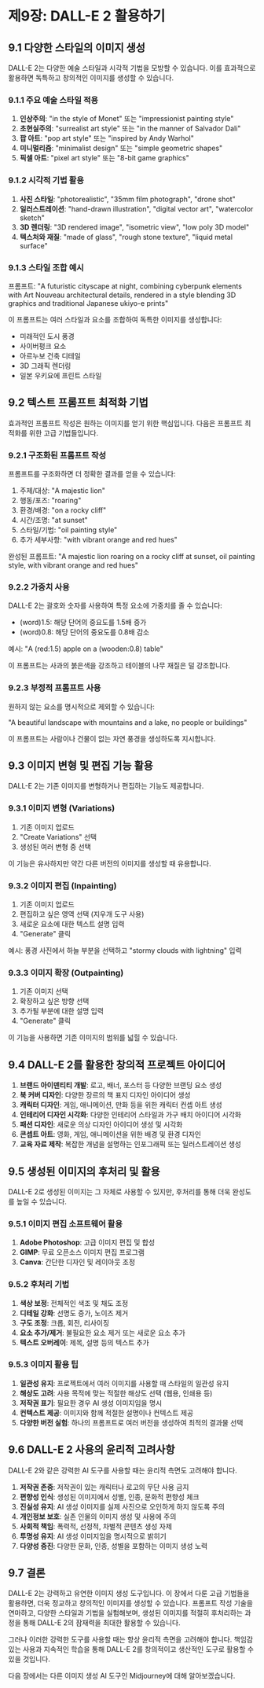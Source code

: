 # 제9장: DALL-E 2 활용하기

## 9.1 다양한 스타일의 이미지 생성

DALL-E 2는 다양한 예술 스타일과 시각적 기법을 모방할 수 있습니다. 이를 효과적으로 활용하면 독특하고 창의적인 이미지를 생성할 수 있습니다.

### 9.1.1 주요 예술 스타일 적용

1. **인상주의**: "in the style of Monet" 또는 "impressionist painting style"
2. **초현실주의**: "surrealist art style" 또는 "in the manner of Salvador Dali"
3. **팝 아트**: "pop art style" 또는 "inspired by Andy Warhol"
4. **미니멀리즘**: "minimalist design" 또는 "simple geometric shapes"
5. **픽셀 아트**: "pixel art style" 또는 "8-bit game graphics"

### 9.1.2 시각적 기법 활용

1. **사진 스타일**: "photorealistic", "35mm film photograph", "drone shot"
2. **일러스트레이션**: "hand-drawn illustration", "digital vector art", "watercolor sketch"
3. **3D 렌더링**: "3D rendered image", "isometric view", "low poly 3D model"
4. **텍스처와 재질**: "made of glass", "rough stone texture", "liquid metal surface"

### 9.1.3 스타일 조합 예시

프롬프트: "A futuristic cityscape at night, combining cyberpunk elements with Art Nouveau architectural details, rendered in a style blending 3D graphics and traditional Japanese ukiyo-e prints"

이 프롬프트는 여러 스타일과 요소를 조합하여 독특한 이미지를 생성합니다:
- 미래적인 도시 풍경
- 사이버펑크 요소
- 아르누보 건축 디테일
- 3D 그래픽 렌더링
- 일본 우키요에 프린트 스타일

## 9.2 텍스트 프롬프트 최적화 기법

효과적인 프롬프트 작성은 원하는 이미지를 얻기 위한 핵심입니다. 다음은 프롬프트 최적화를 위한 고급 기법들입니다.

### 9.2.1 구조화된 프롬프트 작성

프롬프트를 구조화하면 더 정확한 결과를 얻을 수 있습니다:

1. 주제/대상: "A majestic lion"
2. 행동/포즈: "roaring"
3. 환경/배경: "on a rocky cliff"
4. 시간/조명: "at sunset"
5. 스타일/기법: "oil painting style"
6. 추가 세부사항: "with vibrant orange and red hues"

완성된 프롬프트: "A majestic lion roaring on a rocky cliff at sunset, oil painting style, with vibrant orange and red hues"

### 9.2.2 가중치 사용

DALL-E 2는 괄호와 숫자를 사용하여 특정 요소에 가중치를 줄 수 있습니다:

- (word)1.5: 해당 단어의 중요도를 1.5배 증가
- (word)0.8: 해당 단어의 중요도를 0.8배 감소

예시: "A (red:1.5) apple on a (wooden:0.8) table"

이 프롬프트는 사과의 붉은색을 강조하고 테이블의 나무 재질은 덜 강조합니다.

### 9.2.3 부정적 프롬프트 사용

원하지 않는 요소를 명시적으로 제외할 수 있습니다:

"A beautiful landscape with mountains and a lake, no people or buildings"

이 프롬프트는 사람이나 건물이 없는 자연 풍경을 생성하도록 지시합니다.

## 9.3 이미지 변형 및 편집 기능 활용

DALL-E 2는 기존 이미지를 변형하거나 편집하는 기능도 제공합니다.

### 9.3.1 이미지 변형 (Variations)

1. 기존 이미지 업로드
2. "Create Variations" 선택
3. 생성된 여러 변형 중 선택

이 기능은 유사하지만 약간 다른 버전의 이미지를 생성할 때 유용합니다.

### 9.3.2 이미지 편집 (Inpainting)

1. 기존 이미지 업로드
2. 편집하고 싶은 영역 선택 (지우개 도구 사용)
3. 새로운 요소에 대한 텍스트 설명 입력
4. "Generate" 클릭

예시: 풍경 사진에서 하늘 부분을 선택하고 "stormy clouds with lightning" 입력

### 9.3.3 이미지 확장 (Outpainting)

1. 기존 이미지 선택
2. 확장하고 싶은 방향 선택
3. 추가될 부분에 대한 설명 입력
4. "Generate" 클릭

이 기능을 사용하면 기존 이미지의 범위를 넓힐 수 있습니다.

## 9.4 DALL-E 2를 활용한 창의적 프로젝트 아이디어

1. **브랜드 아이덴티티 개발**: 로고, 배너, 포스터 등 다양한 브랜딩 요소 생성
2. **북 커버 디자인**: 다양한 장르의 책 표지 디자인 아이디어 생성
3. **캐릭터 디자인**: 게임, 애니메이션, 만화 등을 위한 캐릭터 컨셉 아트 생성
4. **인테리어 디자인 시각화**: 다양한 인테리어 스타일과 가구 배치 아이디어 시각화
5. **패션 디자인**: 새로운 의상 디자인 아이디어 생성 및 시각화
6. **콘셉트 아트**: 영화, 게임, 애니메이션을 위한 배경 및 환경 디자인
7. **교육 자료 제작**: 복잡한 개념을 설명하는 인포그래픽 또는 일러스트레이션 생성

## 9.5 생성된 이미지의 후처리 및 활용

DALL-E 2로 생성된 이미지는 그 자체로 사용할 수 있지만, 후처리를 통해 더욱 완성도를 높일 수 있습니다.

### 9.5.1 이미지 편집 소프트웨어 활용

1. **Adobe Photoshop**: 고급 이미지 편집 및 합성
2. **GIMP**: 무료 오픈소스 이미지 편집 프로그램
3. **Canva**: 간단한 디자인 및 레이아웃 조정

### 9.5.2 후처리 기법

1. **색상 보정**: 전체적인 색조 및 채도 조정
2. **디테일 강화**: 선명도 증가, 노이즈 제거
3. **구도 조정**: 크롭, 회전, 리사이징
4. **요소 추가/제거**: 불필요한 요소 제거 또는 새로운 요소 추가
5. **텍스트 오버레이**: 제목, 설명 등의 텍스트 추가

### 9.5.3 이미지 활용 팁

1. **일관성 유지**: 프로젝트에서 여러 이미지를 사용할 때 스타일의 일관성 유지
2. **해상도 고려**: 사용 목적에 맞는 적절한 해상도 선택 (웹용, 인쇄용 등)
3. **저작권 표기**: 필요한 경우 AI 생성 이미지임을 명시
4. **컨텍스트 제공**: 이미지와 함께 적절한 설명이나 컨텍스트 제공
5. **다양한 버전 실험**: 하나의 프롬프트로 여러 버전을 생성하여 최적의 결과물 선택

## 9.6 DALL-E 2 사용의 윤리적 고려사항

DALL-E 2와 같은 강력한 AI 도구를 사용할 때는 윤리적 측면도 고려해야 합니다.

1. **저작권 존중**: 저작권이 있는 캐릭터나 로고의 무단 사용 금지
2. **편향성 인식**: 생성된 이미지에서 성별, 인종, 문화적 편향성 체크
3. **진실성 유지**: AI 생성 이미지를 실제 사진으로 오인하게 하지 않도록 주의
4. **개인정보 보호**: 실존 인물의 이미지 생성 및 사용에 주의
5. **사회적 책임**: 폭력적, 선정적, 차별적 콘텐츠 생성 자제
6. **투명성 유지**: AI 생성 이미지임을 명시적으로 밝히기
7. **다양성 증진**: 다양한 문화, 인종, 성별을 포함하는 이미지 생성 노력

## 9.7 결론

DALL-E 2는 강력하고 유연한 이미지 생성 도구입니다. 이 장에서 다룬 고급 기법들을 활용하면, 더욱 정교하고 창의적인 이미지를 생성할 수 있습니다. 프롬프트 작성 기술을 연마하고, 다양한 스타일과 기법을 실험해보며, 생성된 이미지를 적절히 후처리하는 과정을 통해 DALL-E 2의 잠재력을 최대한 활용할 수 있습니다.

그러나 이러한 강력한 도구를 사용할 때는 항상 윤리적 측면을 고려해야 합니다. 책임감 있는 사용과 지속적인 학습을 통해 DALL-E 2를 창의적이고 생산적인 도구로 활용할 수 있을 것입니다.

다음 장에서는 다른 이미지 생성 AI 도구인 Midjourney에 대해 알아보겠습니다.


